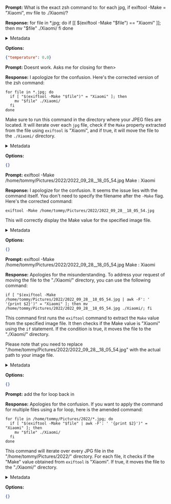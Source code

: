 **Prompt:**
What is the exact zsh command to: for each jpg, if exiftool -Make = "Xiaomi", mv file to ./Xiaomi/?


**Response:**
for file in *.jpg; do
  if [[ $(exiftool -Make "$file") == "Xiaomi" ]]; then
    mv "$file" ./Xiaomi/
  fi
done

<details><summary>Metadata</summary>

- Duration: 2198 ms
- Datetime: 2023-09-04T16:02:32.923497
- Model: gpt-3.5-turbo-0613

</details>

**Options:**
```json
{"temperature": 0.0}
```

**Prompt:**
Doesnt work. Asks me for closing for then>

**Response:**
I apologize for the confusion. Here's the corrected version of the zsh command:

```shell
for file in *.jpg; do
  if [ "$(exiftool -Make "$file")" = "Xiaomi" ]; then
    mv "$file" ./Xiaomi/
  fi
done
```

Make sure to run this command in the directory where your JPEG files are located. It will iterate over each `jpg` file, check if the `Make` property extracted from the file using `exiftool` is "Xiaomi", and if true, it will move the file to the `./Xiaomi/` directory.

<details><summary>Metadata</summary>

- Duration: 5580 ms
- Datetime: 2023-09-04T16:04:15.412065
- Model: gpt-3.5-turbo-0613

</details>

**Options:**
```json
{}
```

**Prompt:**
exiftool -Make /home/tommy/Pictures/2022/2022_09_28__18_05_54.jpg
Make                            : Xiaomi


**Response:**
I apologize for the confusion. It seems the issue lies with the command itself. You don't need to specify the filename after the `-Make` flag. Here's the corrected command:

```shell
exiftool -Make /home/tommy/Pictures/2022/2022_09_28__18_05_54.jpg
```

This will correctly display the Make value for the specified image file.

<details><summary>Metadata</summary>

- Duration: 3887 ms
- Datetime: 2023-09-04T16:06:43.732811
- Model: gpt-3.5-turbo-0613

</details>

**Options:**
```json
{}
```

**Prompt:**
exiftool -Make /home/tommy/Pictures/2022/2022_09_28__18_05_54.jpg
Make                            : Xiaomi

**Response:**
Apologies for the misunderstanding. To address your request of moving the file to the "./Xiaomi/" directory, you can use the following command:

```shell
if [ "$(exiftool -Make /home/tommy/Pictures/2022/2022_09_28__18_05_54.jpg | awk -F': ' '{print $2}')" = "Xiaomi" ]; then mv /home/tommy/Pictures/2022/2022_09_28__18_05_54.jpg ./Xiaomi/; fi
```

This command first runs the `exiftool` command to extract the `Make` value from the specified image file. It then checks if the Make value is "Xiaomi" using the `if` statement. If the condition is true, it moves the file to the "./Xiaomi/" directory.

Please note that you need to replace "/home/tommy/Pictures/2022/2022_09_28__18_05_54.jpg" with the actual path to your image file.

<details><summary>Metadata</summary>

- Duration: 9473 ms
- Datetime: 2023-09-04T16:07:00.504660
- Model: gpt-3.5-turbo-0613

</details>

**Options:**
```json
{}
```

**Prompt:**
add the for loop back in

**Response:**
Apologies for the confusion. If you want to apply the command for multiple files using a for loop, here is the amended command:

```shell
for file in /home/tommy/Pictures/2022/*.jpg; do
  if [ "$(exiftool -Make "$file" | awk -F': ' '{print $2}')" = "Xiaomi" ]; then
    mv "$file" ./Xiaomi/
  fi
done
```

This command will iterate over every JPG file in the "/home/tommy/Pictures/2022/" directory. For each file, it checks if the "Make" value obtained from `exiftool` is "Xiaomi". If true, it moves the file to the "./Xiaomi/" directory.

<details><summary>Metadata</summary>

- Duration: 6910 ms
- Datetime: 2023-09-04T16:09:18.832367
- Model: gpt-3.5-turbo-0613

</details>

**Options:**
```json
{}
```

